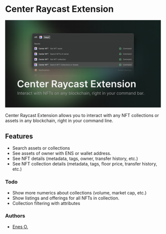 # Center Raycast Extension

![Center Raycast Extension OG Image](./assets/og.jpg)

Center Raycast Extension allows you to interact with any NFT collections or assets in any blockchain, right in your command line.

## Features

- Search assets or collections
- See assets of owner with ENS or wallet address.
- See NFT details (metadata, tags, owner, transfer history, etc.)
- See NFT collection details (metadata, tags, floor price, transfer history, etc.)

### Todo

- Show more numerics about collections (volume, market cap, etc.)
- Show listings and offerings for all NFTs in collection.
- Collection filtering with attributes

### Authors

- [Enes O.](https://twitter.com/enesozt_)
